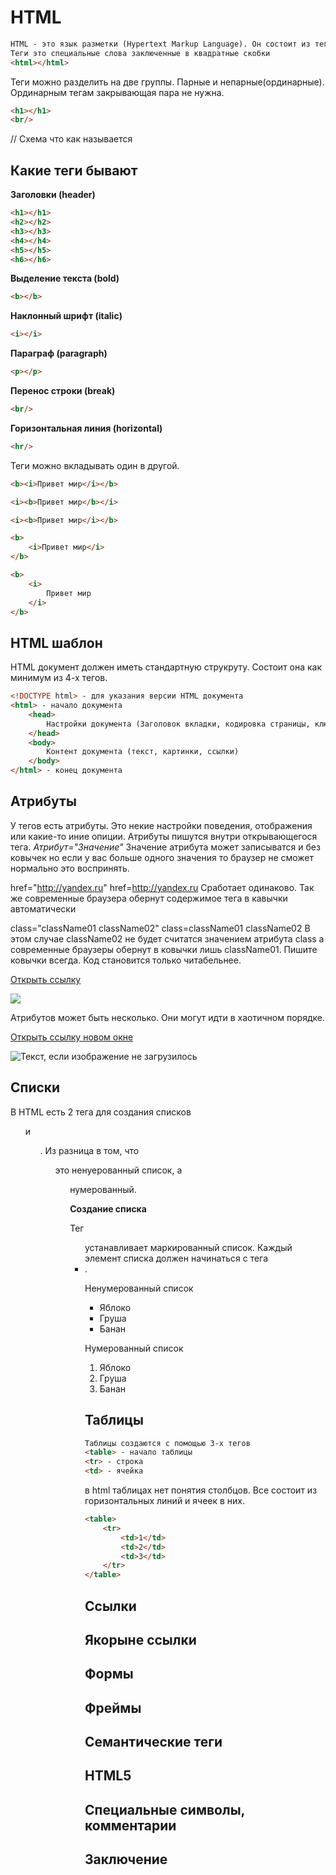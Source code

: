 # HTML

```html
HTML - это язык разметки (Hypertext Markup Language). Он состоит из тегов.
Теги это специальные слова заключенные в квадратные скобки
<html></html>
```
Теги можно разделить на две группы. Парные и непарные(ординарные). Ординарным тегам закрывающая пара не нужна.
``` html
<h1></h1>
<br/>
```

// Схема что как называется

## Какие теги бывают

**Заголовки (header)**
```html
<h1></h1>
<h2></h2>
<h3></h3>
<h4></h4>
<h5></h5>
<h6></h6>
```

**Выделение текста (bold)**
```html
<b></b>
```

**Наклонный шрифт (italic)**
```html
<i></i>
```

**Параграф (paragraph)**
```html
<p></p>
```

**Перенос строки (break)**
```html
<br/>
```

**Горизонтальная линия (horizontal)**
```html
<hr/>
```

Теги можно вкладывать один в другой.
```html
<b><i>Привет мир</i></b>

<i><b>Привет мир</b></i>

<i><b>Привет мир</i></b>

<b>
    <i>Привет мир</i>
</b>

<b>
    <i>
        Привет мир
    </i>
</b>
```

## HTML шаблон
HTML документ должен иметь стандартную струкруту. Состоит она как минимум из 4-х тегов.

```html
<!DOCTYPE html> - для указания версии HTML документа
<html> - начало документа
    <head>
        Настройки документа (Заголовок вкладки, кодировка страницы, ключевые слова, подключение скриптов/стилей и т.д.)
    </head>
    <body>
        Контент документа (текст, картинки, ссылки)
    </body>
</html> - конец документа
```

## Атрибуты
У тегов есть атрибуты. Это некие настройки поведения, отображения или какие-то иние опиции.
Атрибуты пишутся внутри открывающегося тега. 
*Атрибут="Значение"*
Значение атрибута может записыватся и без ковычек но если у вас больше одного значения то браузер не сможет нормально это воспринять.

href="http://yandex.ru" href=http://yandex.ru
Сработает одинаково. Так же современные браузера обернут содержимое тега в кавычки автоматически

class="className01 className02"
class=className01 className02
В этом случае className02 не будет считатся значением атрибута class а современные браузеры обернут в ковычки лишь className01.
Пишите ковычки всегда. Код становится только читабельнее.

<a href="http://yandex.ru">Открыть ссылку</a>

<img src="image.jpg"/>

Атрибутов может быть несколько. Они могут идти в хаотичном порядке.

<a target="_blank" href="http://yandex.ru">Открыть ссылку новом окне</a>

<img alt="Текст, если изображение не загрузилось" src="image.jpg" title="Текст при наведении"/>

## Списки
В HTML есть 2 тега для создания списков <ul> и <ol>. 
Из разница в том, что <ul> это ненуерованный список, а <ol> нумерованный.

**Создание списка**

Тег <ul> устанавливает маркированный список. 
Каждый элемент списка должен начинаться с тега <li>. 

Ненумерованный список
<ul>
	<li>Яблоко</li>
	<li>Груша</li>
	<li>Банан</li>
</ul>

Нумерованный список
<ol>
	<li>Яблоко</li>
	<li>Груша</li>
	<li>Банан</li>
</ol>

## Таблицы
```html
Таблицы создаются с помощью 3-х тегов
<table> - начало таблицы
<tr> - строка
<td> - ячейка
```
в html таблицах нет понятия столбцов. Все состоит из горизонтальных линий и ячеек в них.
```html
<table>
	<tr>
		<td>1</td>
		<td>2</td>
		<td>3</td>
	</tr>
</table>
```
## Ссылки
## Якорыне ссылки
## Формы
## Фреймы
## Семантические теги
## HTML5
## Специальные символы, комментарии

## Заключение
